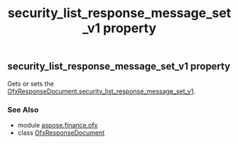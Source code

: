 ﻿---
title: security_list_response_message_set_v1 property
second_title: Aspose.Finance for Python via .NET API References
description: 
type: docs
weight: 140
url: /python-net/aspose.finance.ofx/ofxresponsedocument/security_list_response_message_set_v1/
is_root: false
---

## security_list_response_message_set_v1 property


Gets or sets the [OfxResponseDocument.security_list_response_message_set_v1](/finance/python-net/aspose.finance.ofx/ofxresponsedocument#security_list_response_message_set_v1).

### See Also
* module [aspose.finance.ofx](../../)
* class [OfxResponseDocument](/finance/python-net/aspose.finance.ofx/ofxresponsedocument)
